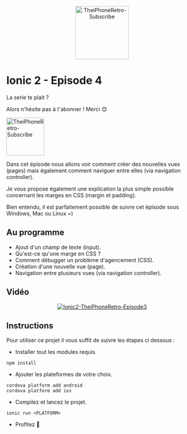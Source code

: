 <p align="center">
  <img src="http://dimitridessus.fr/img/logo_circle.png" width="140px" alt="TheiPhoneRetro-Subscribe">
</p>

# Ionic 2 - Episode 4

La serie te plait ?

Alors n'hésite pas à t'abonner ! Merci :blush:

<a href="https://www.youtube.com/subscription_center?add_user=theiphoneretro">
  <img src="http://www.pngall.com/wp-content/uploads/2016/03/Subscribe-PNG-12.png" width="100px" alt="TheiPhoneRetro-Subscribe">
</a>

Dans cet épisode nous allons voir comment créer des nouvelles vues (pages) mais également comment naviguer entre elles (via navigation controller).

Je vous propose également une explication la plus simple possible concernant les marges en CSS (margin et padding).

Bien entendu, il est parfaitement possible de suivre cet épisode sous Windows, Mac ou Linux =)

## Au programme 

- Ajout d'un champ de texte (input).
- Qu'est-ce qu'une marge en CSS ?
- Comment débugger un problème d'agencement (CSS).
- Création d'une nouvelle vue (page).
- Navigation entre plusieurs vues (via navigation controller).

## Vidéo

<p align="center">
  <a href="https://www.youtube.com/watch?v=V7OYVuuvlJc"><img src="https://img.youtube.com/vi/V7OYVuuvlJc/0.jpg" alt="Ionic2-TheiPhoneRetro-Episode3"></a>
</p>

## Instructions

Pour utiliser ce projet il vous suffit de suivre les étapes ci dessous :

- Installer tout les modules requis.
```{r, engine='sh', count_lines}
npm install 
```

- Ajouter les plateformes de votre choix.
```{r, engine='sh', count_lines}
cordova platform add android
cordova platform add ios
```

- Compilez et lancez le projet.
```{r, engine='sh', count_lines}
ionic run <PLATFORM>
```

- Profitez :tada:
